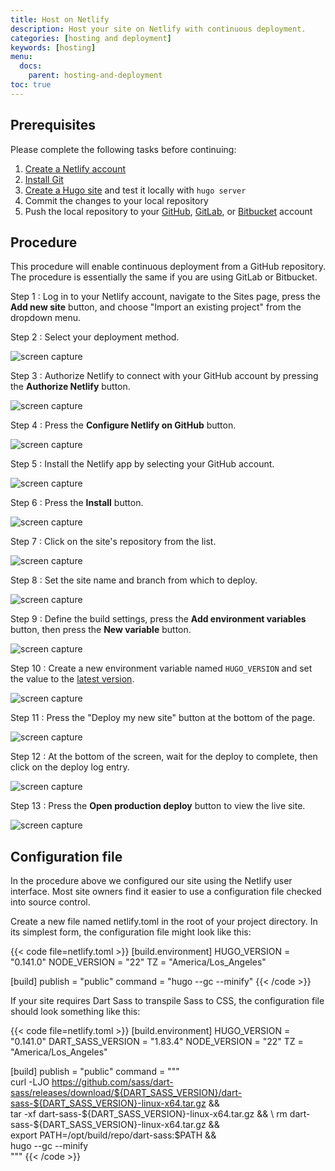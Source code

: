 ```yaml
---
title: Host on Netlify
description: Host your site on Netlify with continuous deployment.
categories: [hosting and deployment]
keywords: [hosting]
menu:
  docs:
    parent: hosting-and-deployment
toc: true
---
```


## Prerequisites

Please complete the following tasks before continuing:

1. [Create a Netlify account]
1. [Install Git]
1. [Create a Hugo site] and test it locally with `hugo server`
1. Commit the changes to your local repository
1. Push the local repository to your [GitHub], [GitLab], or [Bitbucket] account

[Bitbucket]: https://bitbucket.org/product
[Create a Hugo site]: /getting-started/quick-start/
[Create a Netlify account]: https://app.netlify.com/signup
[GitHub]: https://github.com
[GitLab]: https://about.gitlab.com/
[Install Git]: https://git-scm.com/book/en/v2/Getting-Started-Installing-Git

## Procedure

This procedure will enable continuous deployment from a GitHub repository. The procedure is essentially the same if you are using GitLab or Bitbucket.

Step 1
: Log in to your Netlify account, navigate to the Sites page, press the **Add new site** button, and choose "Import an existing project" from the dropdown menu.

Step 2
: Select your deployment method.

  ![screen capture](netlify-step-02.png)

Step 3
: Authorize Netlify to connect with your GitHub account by pressing the **Authorize Netlify** button.

  ![screen capture](netlify-step-03.png)

Step 4
: Press the **Configure Netlify on GitHub** button.

  ![screen capture](netlify-step-04.png)

Step 5
: Install the Netlify app by selecting your GitHub account.

  ![screen capture](netlify-step-05.png)

Step 6
: Press the **Install** button.

  ![screen capture](netlify-step-06.png)

Step 7
: Click on the site's repository from the list.

  ![screen capture](netlify-step-07.png)

Step 8
: Set the site name and branch from which to deploy.

  ![screen capture](netlify-step-08.png)

Step 9
: Define the build settings, press the **Add environment variables** button, then press the **New variable** button.

  ![screen capture](netlify-step-09.png)

Step 10
: Create a new environment variable named `HUGO_VERSION` and set the value to the [latest version].

[latest version]: https://github.com/gohugoio/hugo/releases/latest

  ![screen capture](netlify-step-10.png)

Step 11
: Press the "Deploy my new site" button at the bottom of the page.

  ![screen capture](netlify-step-11.png)

Step 12
: At the bottom of the screen, wait for the deploy to complete, then click on the deploy log entry.

  ![screen capture](netlify-step-12.png)

Step 13
: Press the **Open production deploy** button to view the live site.

  ![screen capture](netlify-step-13.png)

## Configuration file

In the procedure above we configured our site using the Netlify user interface. Most site owners find it easier to use a configuration file checked into source control.

Create a new file named netlify.toml in the root of your project directory. In its simplest form, the configuration file might look like this:

{{< code file=netlify.toml >}}
[build.environment]
HUGO_VERSION = "0.141.0"
NODE_VERSION = "22"
TZ = "America/Los_Angeles"

[build]
publish = "public"
command = "hugo --gc --minify"
{{< /code >}}

If your site requires Dart Sass to transpile Sass to CSS, the configuration file should look something like this:

{{< code file=netlify.toml >}}
[build.environment]
HUGO_VERSION = "0.141.0"
DART_SASS_VERSION = "1.83.4"
NODE_VERSION = "22"
TZ = "America/Los_Angeles"

[build]
publish = "public"
command = """\
  curl -LJO https://github.com/sass/dart-sass/releases/download/${DART_SASS_VERSION}/dart-sass-${DART_SASS_VERSION}-linux-x64.tar.gz && \
  tar -xf dart-sass-${DART_SASS_VERSION}-linux-x64.tar.gz && \
  rm dart-sass-${DART_SASS_VERSION}-linux-x64.tar.gz && \
  export PATH=/opt/build/repo/dart-sass:$PATH && \
  hugo --gc --minify \
  """
{{< /code >}}
